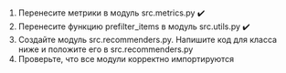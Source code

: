 1. Перенесите метрики в модуль src.metrics.py :heavy_check_mark:
2. Перенесите функцию prefilter_items в модуль src.utils.py :heavy_check_mark:
3. Создайте модуль src.recommenders.py. Напишите код для класса ниже и положите его в src.recommenders.py
4. Проверьте, что все модули корректно импортируются